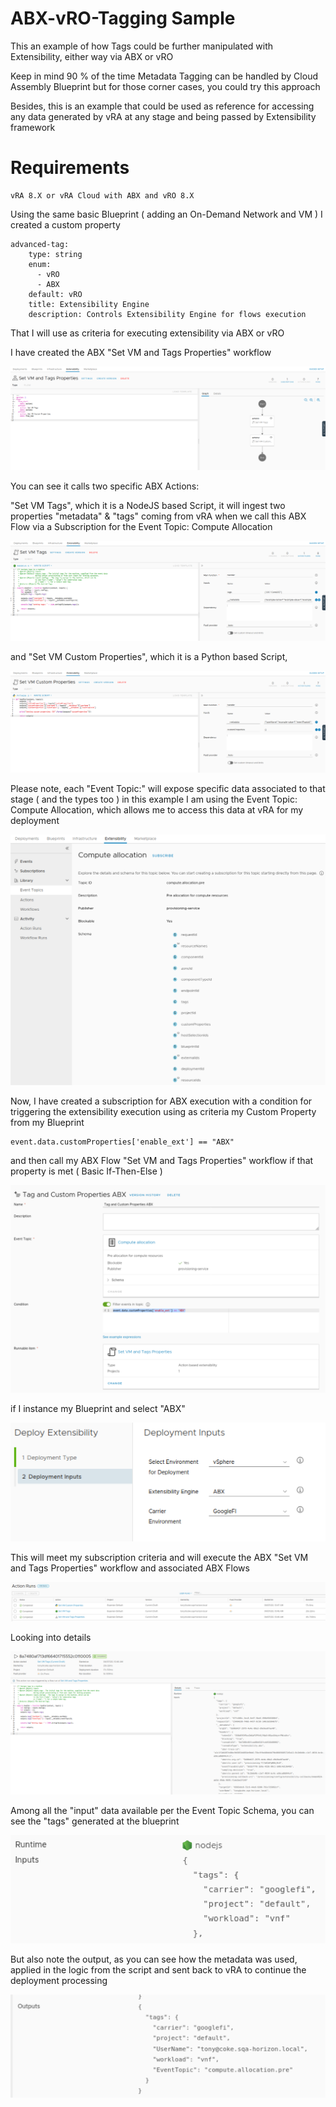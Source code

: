 # ABX-vRO-Tagging Sample

This an example of how Tags could be further manipulated with Extensibility, either way via ABX or vRO

Keep in mind 90 % of the time Metadata Tagging can be handled by Cloud Assembly Blueprint but for those corner cases, you could try this approach

Besides, this is an example that could be used as reference for accessing any data generated by vRA at any stage and being passed by Extensibility framework

# Requirements
    vRA 8.X or vRA Cloud with ABX and vRO 8.X 
    
Using the same basic Blueprint ( adding an On-Demand Network and VM )
I created a custom property   

    advanced-tag:
        type: string
        enum:
          - vRO
          - ABX
        default: vRO
        title: Extensibility Engine
        description: Controls Extensibility Engine for flows execution

That I will use as criteria for executing extensibility via ABX or vRO 

I have created the ABX "Set VM and Tags Properties" workflow 

![detailsAction](https://github.com/moffzilla/abx-vro-sample/blob/master/media/setvmtagesproflow.png)
 
 You can see it calls two specific ABX Actions:
 
"Set VM Tags", which it is a NodeJS based Script, 
it will ingest two properties "metadata" & "tags" coming from vRA when we call this ABX Flow via a Subscription for the Event Topic: Compute Allocation 
 
 ![detailsAction](https://github.com/moffzilla/abx-vro-sample/blob/master/media/setvmtag.png)
 
 and "Set VM Custom Properties", which it is a Python based Script,
 
 ![detailsAction](https://github.com/moffzilla/abx-vro-sample/blob/master/media/setvmtagespro.png)
 
 Please note, each "Event Topic:" will expose specific data associated to that stage ( and the types too )
 in this example I am using the Event Topic: Compute Allocation, which allows me to access this data at vRA for my deployment
 
 ![detailsAction](https://github.com/moffzilla/abx-vro-sample/blob/master/media/etcomputeallocation.png)
  
  Now, I have created a subscription for ABX execution with a condition for triggering the extensibility execution using as criteria my Custom Property from my Blueprint 
  
    event.data.customProperties['enable_ext'] == "ABX"

and then call my ABX Flow "Set VM and Tags Properties" workflow if that property is met ( Basic If-Then-Else )
  
 ![detailsAction](https://github.com/moffzilla/abx-vro-sample/blob/master/media/subscriptionabx.png)
 
if I instance my Blueprint and select "ABX"
 
 ![detailsAction](https://github.com/moffzilla/abx-vro-sample/blob/master/media/DeploymentInput.png)
 
This will meet my subscription criteria and will execute the ABX "Set VM and Tags Properties" workflow and associated ABX Flows
 
 ![detailsAction](https://github.com/moffzilla/abx-vro-sample/blob/master/media/ActionRunsABX.png)
 
 Looking into details 
 
  ![detailsAction](https://github.com/moffzilla/abx-vro-sample/blob/master/media/8a7480af713df66401715552c0110005.png)
 
 Among all the "input" data available per the Event Topic Schema, you can see the "tags" generated at the blueprint
 
![detailsAction](https://github.com/moffzilla/abx-vro-sample/blob/master/media/taginput.png)
 
But also note the output, as you can see how the metadata was used, applied in the logic from the script and sent back to vRA to continue the deployment processing 

![detailsAction](https://github.com/moffzilla/abx-vro-sample/blob/master/media/tagoutput.png)



